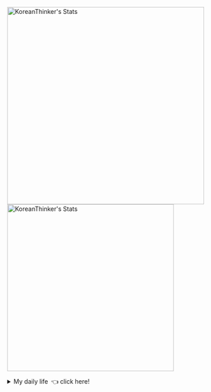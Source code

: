<p  >
  <a target="_blank" href="https://github-readme-stats.vercel.app/api/wakatime?username=KoreanThinker&layout=compact&theme=dark&hide_border=true&langs_count=32" >
    <img width="455px"  src="https://github-readme-stats.vercel.app/api/wakatime?username=KoreanThinker&layout=compact&theme=dark&hide_border=true&langs_count=6" alt="KoreanThinker's Stats" /> 
  </a>
    <img width="385px" src="https://github-readme-stats.vercel.app/api?username=KoreanThinker&theme=dark&hide_border=true&count_private=true" alt="KoreanThinker's Stats" />
</p>
<details>
<summary>My daily life 👈 click here!</summary>
 
    
<!--START_SECTION:waka-->
**I'm a Night 🦉** 

```text
🌞 Morning    16 commits     ░░░░░░░░░░░░░░░░░░░░░░░░░   1.56% 
🌆 Daytime    315 commits    ███████░░░░░░░░░░░░░░░░░░   30.7% 
🌃 Evening    601 commits    ██████████████░░░░░░░░░░░   58.58% 
🌙 Night      94 commits     ██░░░░░░░░░░░░░░░░░░░░░░░   9.16%

```
📅 **I'm Most Productive on Wednesday** 

```text
Monday       162 commits    ████░░░░░░░░░░░░░░░░░░░░░   15.79% 
Tuesday      170 commits    ████░░░░░░░░░░░░░░░░░░░░░   16.57% 
Wednesday    174 commits    ████░░░░░░░░░░░░░░░░░░░░░   16.96% 
Thursday     159 commits    ████░░░░░░░░░░░░░░░░░░░░░   15.5% 
Friday       145 commits    ███░░░░░░░░░░░░░░░░░░░░░░   14.13% 
Saturday     117 commits    ██░░░░░░░░░░░░░░░░░░░░░░░   11.4% 
Sunday       99 commits     ██░░░░░░░░░░░░░░░░░░░░░░░   9.65%

```


📊 **This Week I Spent My Time On** 

```text
⌚︎ Time Zone: Asia/Seoul

🐱‍💻 Projects: 
gilberto                 8 hrs 55 mins       ████████████░░░░░░░░░░░░░   49.51% 
recycle-helper           3 hrs 16 mins       ████░░░░░░░░░░░░░░░░░░░░░   18.22% 
homepage                 2 hrs 56 mins       ████░░░░░░░░░░░░░░░░░░░░░   16.29% 
pires                    2 hrs 50 mins       ████░░░░░░░░░░░░░░░░░░░░░   15.77% 
wecount                  2 mins              ░░░░░░░░░░░░░░░░░░░░░░░░░   0.19%

```


 Last Updated on 16/09/2021
<!--END_SECTION:waka-->
</details>

